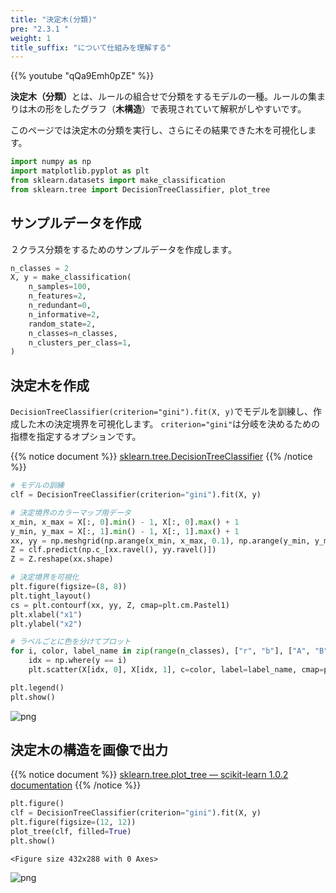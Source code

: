 ```yaml
---
title: "決定木(分類)"
pre: "2.3.1 "
weight: 1
title_suffix: "について仕組みを理解する"
---
```


{{% youtube "qQa9Emh0pZE" %}}

<div class="pagetop-box">
    <p><b>決定木（分類）</b>とは、ルールの組合せで分類をするモデルの一種。ルールの集まりは木の形をしたグラフ（<b>木構造</b>）で表現されていて解釈がしやすいです。</p>
    <p>このページでは決定木の分類を実行し、さらにその結果できた木を可視化します。</p>
</div>

```python
import numpy as np
import matplotlib.pyplot as plt
from sklearn.datasets import make_classification
from sklearn.tree import DecisionTreeClassifier, plot_tree
```

## サンプルデータを作成
２クラス分類をするためのサンプルデータを作成します。


```python
n_classes = 2
X, y = make_classification(
    n_samples=100,
    n_features=2,
    n_redundant=0,
    n_informative=2,
    random_state=2,
    n_classes=n_classes,
    n_clusters_per_class=1,
)
```

## 決定木を作成
`DecisionTreeClassifier(criterion="gini").fit(X, y)`でモデルを訓練し、作成した木の決定境界を可視化します。
`criterion="gini"`は分岐を決めるための指標を指定するオプションです。

{{% notice document %}}
[sklearn.tree.DecisionTreeClassifier](https://scikit-learn.org/stable/modules/generated/sklearn.tree.DecisionTreeClassifier.html#sklearn.tree.DecisionTreeClassifier)
{{% /notice %}}


```python
# モデルの訓練
clf = DecisionTreeClassifier(criterion="gini").fit(X, y)

# 決定境界のカラーマップ用データ
x_min, x_max = X[:, 0].min() - 1, X[:, 0].max() + 1
y_min, y_max = X[:, 1].min() - 1, X[:, 1].max() + 1
xx, yy = np.meshgrid(np.arange(x_min, x_max, 0.1), np.arange(y_min, y_max, 0.1))
Z = clf.predict(np.c_[xx.ravel(), yy.ravel()])
Z = Z.reshape(xx.shape)

# 決定境界を可視化
plt.figure(figsize=(8, 8))
plt.tight_layout()
cs = plt.contourf(xx, yy, Z, cmap=plt.cm.Pastel1)
plt.xlabel("x1")
plt.ylabel("x2")

# ラベルごとに色を分けてプロット
for i, color, label_name in zip(range(n_classes), ["r", "b"], ["A", "B"]):
    idx = np.where(y == i)
    plt.scatter(X[idx, 0], X[idx, 1], c=color, label=label_name, cmap=plt.cm.Pastel1)

plt.legend()
plt.show()
```


    
![png](/images/basic/tree/Decision_Tree_Classifier_files/Decision_Tree_Classifier_7_0.png)
    


## 決定木の構造を画像で出力

{{% notice document %}}
[sklearn.tree.plot_tree — scikit-learn 1.0.2 documentation](https://scikit-learn.org/stable/modules/generated/sklearn.tree.plot_tree.html)
{{% /notice %}}


```python
plt.figure()
clf = DecisionTreeClassifier(criterion="gini").fit(X, y)
plt.figure(figsize=(12, 12))
plot_tree(clf, filled=True)
plt.show()
```


    <Figure size 432x288 with 0 Axes>



    
![png](/images/basic/tree/Decision_Tree_Classifier_files/Decision_Tree_Classifier_9_1.png)
    

